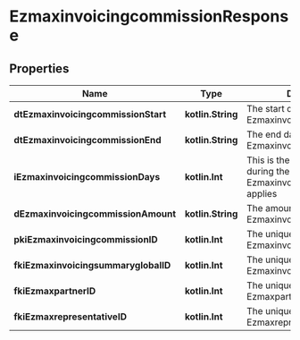 
# EzmaxinvoicingcommissionResponse

## Properties
Name | Type | Description | Notes
------------ | ------------- | ------------- | -------------
**dtEzmaxinvoicingcommissionStart** | **kotlin.String** | The start date for the Ezmaxinvoicingcommission | 
**dtEzmaxinvoicingcommissionEnd** | **kotlin.String** | The end date for the Ezmaxinvoicingcommission | 
**iEzmaxinvoicingcommissionDays** | **kotlin.Int** | This is the number of days during the month on which the Ezmaxinvoigcommission applies | 
**dEzmaxinvoicingcommissionAmount** | **kotlin.String** | The amount of Ezmaxinvoicingcommission | 
**pkiEzmaxinvoicingcommissionID** | **kotlin.Int** | The unique ID of the Ezmaxinvoicingcommission |  [optional]
**fkiEzmaxinvoicingsummaryglobalID** | **kotlin.Int** | The unique ID of the Ezmaxinvoicingsummaryglobal |  [optional]
**fkiEzmaxpartnerID** | **kotlin.Int** | The unique ID of the Ezmaxpartner |  [optional]
**fkiEzmaxrepresentativeID** | **kotlin.Int** | The unique ID of the Ezmaxrepresentative |  [optional]



